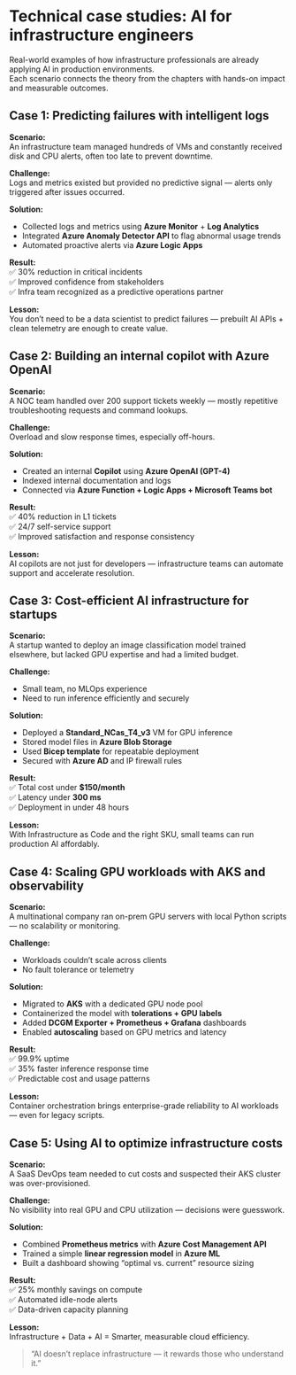 # Technical case studies: AI for infrastructure engineers

Real-world examples of how infrastructure professionals are already applying AI in production environments.  
Each scenario connects the theory from the chapters with hands-on impact and measurable outcomes.

## Case 1: Predicting failures with intelligent logs

**Scenario:**  
An infrastructure team managed hundreds of VMs and constantly received disk and CPU alerts, often too late to prevent downtime.

**Challenge:**  
Logs and metrics existed but provided no predictive signal — alerts only triggered after issues occurred.

**Solution:**  
- Collected logs and metrics using **Azure Monitor** + **Log Analytics**  
- Integrated **Azure Anomaly Detector API** to flag abnormal usage trends  
- Automated proactive alerts via **Azure Logic Apps**  

**Result:**  
✅ 30% reduction in critical incidents  
✅ Improved confidence from stakeholders  
✅ Infra team recognized as a predictive operations partner  

**Lesson:**  
You don’t need to be a data scientist to predict failures — prebuilt AI APIs + clean telemetry are enough to create value.

## Case 2: Building an internal copilot with Azure OpenAI

**Scenario:**  
A NOC team handled over 200 support tickets weekly — mostly repetitive troubleshooting requests and command lookups.

**Challenge:**  
Overload and slow response times, especially off-hours.

**Solution:**  
- Created an internal **Copilot** using **Azure OpenAI (GPT-4)**  
- Indexed internal documentation and logs  
- Connected via **Azure Function + Logic Apps + Microsoft Teams bot**

**Result:**  
✅ 40% reduction in L1 tickets  
✅ 24/7 self-service support  
✅ Improved satisfaction and response consistency  

**Lesson:**  
AI copilots are not just for developers — infrastructure teams can automate support and accelerate resolution.

## Case 3: Cost-efficient AI infrastructure for startups

**Scenario:**  
A startup wanted to deploy an image classification model trained elsewhere, but lacked GPU expertise and had a limited budget.

**Challenge:**  
- Small team, no MLOps experience  
- Need to run inference efficiently and securely  

**Solution:**  
- Deployed a **Standard_NCas_T4_v3** VM for GPU inference  
- Stored model files in **Azure Blob Storage**  
- Used **Bicep template** for repeatable deployment  
- Secured with **Azure AD** and IP firewall rules  

**Result:**  
✅ Total cost under **$150/month**  
✅ Latency under **300 ms**  
✅ Deployment in under 48 hours  

**Lesson:**  
With Infrastructure as Code and the right SKU, small teams can run production AI affordably.

## Case 4: Scaling GPU workloads with AKS and observability

**Scenario:**  
A multinational company ran on-prem GPU servers with local Python scripts — no scalability or monitoring.

**Challenge:**  
- Workloads couldn’t scale across clients  
- No fault tolerance or telemetry  

**Solution:**  
- Migrated to **AKS** with a dedicated GPU node pool  
- Containerized the model with **tolerations + GPU labels**  
- Added **DCGM Exporter + Prometheus + Grafana** dashboards  
- Enabled **autoscaling** based on GPU metrics and latency  

**Result:**  
✅ 99.9% uptime  
✅ 35% faster inference response time  
✅ Predictable cost and usage patterns  

**Lesson:**  
Container orchestration brings enterprise-grade reliability to AI workloads — even for legacy scripts.

## Case 5: Using AI to optimize infrastructure costs

**Scenario:**  
A SaaS DevOps team needed to cut costs and suspected their AKS cluster was over-provisioned.

**Challenge:**  
No visibility into real GPU and CPU utilization — decisions were guesswork.

**Solution:**  
- Combined **Prometheus metrics** with **Azure Cost Management API**  
- Trained a simple **linear regression model** in **Azure ML**  
- Built a dashboard showing “optimal vs. current” resource sizing  

**Result:**  
✅ 25% monthly savings on compute  
✅ Automated idle-node alerts  
✅ Data-driven capacity planning  

**Lesson:**  
Infrastructure + Data + AI = Smarter, measurable cloud efficiency.

> “AI doesn’t replace infrastructure — it rewards those who understand it.”

